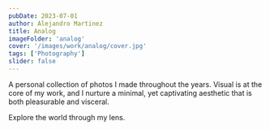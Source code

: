 ```yaml
---
pubDate: 2023-07-01
author: Alejandro Martinez
title: Analog
imageFolder: 'analog'
cover: '/images/work/analog/cover.jpg'
tags: ['Photography']
slider: false
---
```


A personal collection of photos I made throughout the years. Visual is at the core of my work, and I nurture a minimal, yet captivating aesthetic that is both pleasurable and visceral.

Explore the world through my lens.

